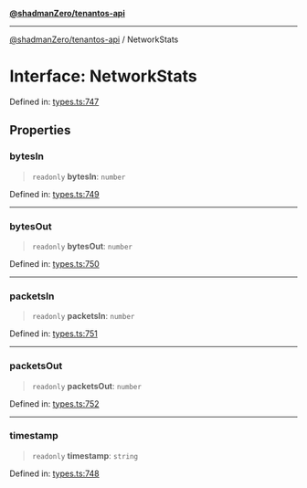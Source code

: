[**@shadmanZero/tenantos-api**](../README.md)

***

[@shadmanZero/tenantos-api](../globals.md) / NetworkStats

# Interface: NetworkStats

Defined in: [types.ts:747](https://github.com/shadmanZero/tenantos-api/blob/a3061c31c45f4aa1cfaa0e889df3cea522a254ad/src/types.ts#L747)

## Properties

### bytesIn

> `readonly` **bytesIn**: `number`

Defined in: [types.ts:749](https://github.com/shadmanZero/tenantos-api/blob/a3061c31c45f4aa1cfaa0e889df3cea522a254ad/src/types.ts#L749)

***

### bytesOut

> `readonly` **bytesOut**: `number`

Defined in: [types.ts:750](https://github.com/shadmanZero/tenantos-api/blob/a3061c31c45f4aa1cfaa0e889df3cea522a254ad/src/types.ts#L750)

***

### packetsIn

> `readonly` **packetsIn**: `number`

Defined in: [types.ts:751](https://github.com/shadmanZero/tenantos-api/blob/a3061c31c45f4aa1cfaa0e889df3cea522a254ad/src/types.ts#L751)

***

### packetsOut

> `readonly` **packetsOut**: `number`

Defined in: [types.ts:752](https://github.com/shadmanZero/tenantos-api/blob/a3061c31c45f4aa1cfaa0e889df3cea522a254ad/src/types.ts#L752)

***

### timestamp

> `readonly` **timestamp**: `string`

Defined in: [types.ts:748](https://github.com/shadmanZero/tenantos-api/blob/a3061c31c45f4aa1cfaa0e889df3cea522a254ad/src/types.ts#L748)
